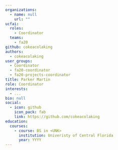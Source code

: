 ```yaml
---
organizations:
  - name: null
    url: ""
ucfai:
  roles:
    - Coordinator
  teams:
    - fa20
github: cokeacolaking
authors:
  - cokeacolaking
user_groups:
  - Coordinator
  - fa20-coordinator
  - fa20-projects-coordinator
title: Parker Martin
role: Coordinator
interests:
  - ...
bio: null
social:
  - icon: github
    icon_pack: fab
    link: https://github.com/cokeacolaking
education:
  courses:
    - course: BS in <UNK>
      institution: Univeristy of Central Florida
      year: YYYY
---
```

